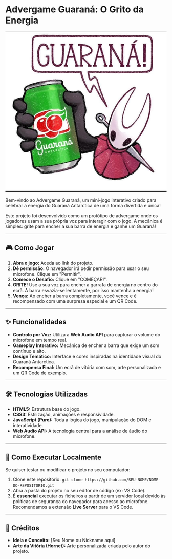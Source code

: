 # Advergame Guaraná: O Grito da Energia

![Captura de Ecrã do Jogo](img/hornet-vitoria.png)

Bem-vindo ao Advergame Guaraná, um mini-jogo interativo criado para celebrar a energia do Guaraná Antarctica de uma forma divertida e única!

Este projeto foi desenvolvido como um protótipo de advergame onde os jogadores usam a sua própria voz para interagir com o jogo. A mecânica é simples: grite para encher a sua barra de energia e ganhe um Guaraná!

---

## 🎮 Como Jogar

1.  **Abra o jogo:** Aceda ao link do projeto.
2.  **Dê permissão:** O navegador irá pedir permissão para usar o seu microfone. Clique em "Permitir".
3.  **Comece o Desafio:** Clique em "COMEÇAR!".
4.  **GRITE!** Use a sua voz para encher a garrafa de energia no centro do ecrã. A barra esvazia-se lentamente, por isso mantenha a energia!
5.  **Vença:** Ao encher a barra completamente, você vence e é recompensado com uma surpresa especial e um QR Code.

---

## ✨ Funcionalidades

* **Controlo por Voz:** Utiliza a **Web Audio API** para capturar o volume do microfone em tempo real.
* **Gameplay Interativo:** Mecânica de encher a barra que exige um som contínuo e alto.
* **Design Temático:** Interface e cores inspiradas na identidade visual do Guaraná Antarctica.
* **Recompensa Final:** Um ecrã de vitória com som, arte personalizada e um QR Code de exemplo.

---

## 🛠️ Tecnologias Utilizadas

* **HTML5:** Estrutura base do jogo.
* **CSS3:** Estilização, animações e responsividade.
* **JavaScript (Puro):** Toda a lógica do jogo, manipulação do DOM e interatividade.
* **Web Audio API:** A tecnologia central para a análise de áudio do microfone.

---

## 🚀 Como Executar Localmente

Se quiser testar ou modificar o projeto no seu computador:

1.  Clone este repositório: `git clone https://github.com/SEU-NOME/NOME-DO-REPOSITORIO.git`
2.  Abra a pasta do projeto no seu editor de código (ex: VS Code).
3.  É **essencial** executar os ficheiros a partir de um servidor local devido às políticas de segurança do navegador para acesso ao microfone. Recomendamos a extensão **Live Server** para o VS Code.

---

## 🎨 Créditos

* **Ideia e Conceito:** [Seu Nome ou Nickname aqui]
* **Arte da Vitória (Hornet):** Arte personalizada criada pelo autor do projeto.
